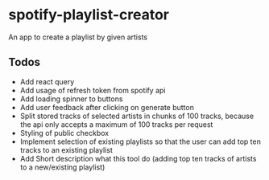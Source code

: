 # spotify-playlist-creator

An app to create a playlist by given artists

## Todos

- Add react query
- Add usage of refresh token from spotify api
- Add loading spinner to buttons
- Add user feedback after clicking on generate button
- Split stored tracks of selected artists in chunks of 100 tracks, because the api only accepts a maximum of 100 tracks
  per request
- Styling of public checkbox
- Implement selection of existing playlists so that the user can add top ten tracks to an existing playlist
- Add Short description what this tool do (adding top ten tracks of artists to a new/existing playlist)
